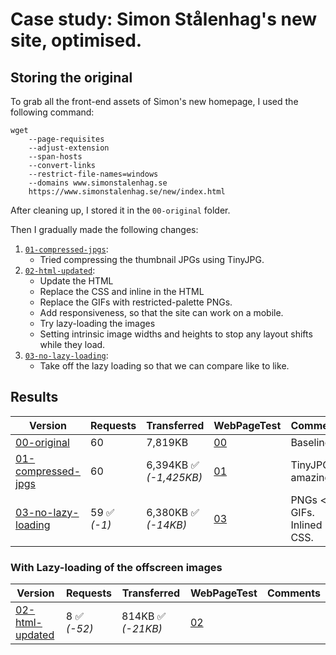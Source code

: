 # Case study: Simon Stålenhag's new site, optimised.

## Storing the original

To grab all the front-end assets of Simon's new homepage, I used the following command:

```
wget
    --page-requisites
    --adjust-extension
    --span-hosts
    --convert-links
    --restrict-file-names=windows
    --domains www.simonstalenhag.se
    https://www.simonstalenhag.se/new/index.html
```

After cleaning up, I stored it in the `00-original` folder.

Then I gradually made the following changes:

1. [`01-compressed-jpgs`](01-compressed-jpgs/index.html):
   - Tried compressing the thumbnail JPGs using TinyJPG.
1. [`02-html-updated`](02-html-updated/index.html): 
   - Update the HTML
   - Replace the CSS and inline in the HTML
   - Replace the GIFs with restricted-palette PNGs. 
   - Add responsiveness, so that the site can work on a mobile.
   - Try lazy-loading the images
   - Setting intrinsic image widths and heights to stop any layout shifts while they load.
1. [`03-no-lazy-loading`](03-no-lazy-loading/index.html): 
   - Take off the lazy loading so that we can compare like to like.


## Results

Version | Requests | Transferred | WebPageTest | Comments
--- | --- | --- | --- | ---
[00-original](00-original/index.html) | 60 | 7,819KB | [00](https://webpagetest.org/result/200929_Di2B_202bdecf2063c4b6c9a8ab39c9d2753b/) | Baseline
[01-compressed-jpgs](01-compressed-jpgs/index.html) | 60 | 6,394KB ✅ *(-1,425KB)* | [01](https://webpagetest.org/result/200929_DiTA_18be7082d9ad2708ba3e6302d3e07d62/) | TinyJPG is amazing.
[03-no-lazy-loading](03-no-lazy-loading/index.html) | 59 ✅ *(-1)* | 6,380KB ✅ *(-14KB)* | [03](https://webpagetest.org/result/200929_DiRJ_4b09841208346f8612cbf130ebc9dc9a/) | PNGs < GIFs. Inlined CSS.

### With Lazy-loading of the offscreen images

Version | Requests | Transferred | WebPageTest | Comments
--- | --- | --- | --- | ---
[02-html-updated](02-html-updated/index.html) | 8 ✅ *(-52)* | 814KB ✅ *(-21KB)* | [02](https://webpagetest.org/result/200929_DiQR_741d747847dd6d124496081b16446136/) | 

